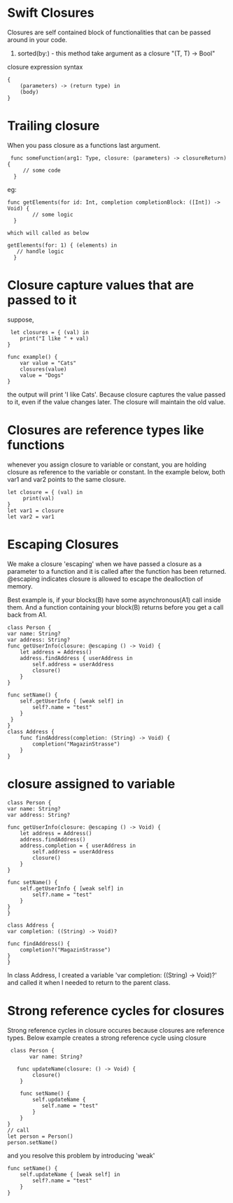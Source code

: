 # Swift Closures
Closures are self contained block of functionalities that can be passed around in your code.
1. sorted(by:) - this method take argument as a closure "(T, T) -> Bool" 

closure expression syntax

    { 
        (parameters) -> (return type) in
        (body)
    }

# Trailing closure
When you pass closure as a functions last argument.
 
     func someFunction(arg1: Type, closure: (parameters) -> closureReturn) { 
         // some code
      }
 
 eg:  
 
    func getElements(for id: Int, completion completionBlock: ([Int]) -> Void) { 
            // some logic
      }
            
    which will called as below

    getElements(for: 1) { (elements) in
       // handle logic
      }
 
 # Closure capture values that are passed to it
 suppose,
 
     let closures = { (val) in
        print("I like " + val)
    }

    func example() {
        var value = "Cats"
        closures(value)
        value = "Dogs"
    }

the output will print 'I like Cats'. Because closure captures the value passed to it, even if the value changes later. The closure will maintain the old value.


# Closures are reference types like functions
whenever you assign closure to variable or constant, you are holding closure as reference to the variable or constant.
In the example below, both var1 and var2 points to the same closure.

    let closure = { (val) in
         print(val)
    }
    let var1 = closure
    let var2 = var1
    
# Escaping Closures
We make a closure 'escaping' when we have passed a closure as a parameter to a function and it is called after the function has been returned. 
@escaping indicates closure is allowed to escape the dealloction of memory.

Best example is, if your blocks(B) have some asynchronous(A1) call inside them. And a function containing your block(B) returns before you get a call back from A1.

    class Person {
    var name: String?
    var address: String?
    func getUserInfo(closure: @escaping () -> Void) {
        let address = Address()
        address.findAddress { userAddress in
            self.address = userAddress
            closure()
        }
    }
    
    func setName() {
        self.getUserInfo { [weak self] in
            self?.name = "test"
        }
     }
    }
    class Address {
        func findAddress(completion: (String) -> Void) {
            completion("MagazinStrasse")
        }
    }

# closure assigned to variable 

    class Person {
    var name: String?
    var address: String?
    
    func getUserInfo(closure: @escaping () -> Void) {
        let address = Address()
        address.findAddress()
        address.completion = { userAddress in
            self.address = userAddress
            closure()
        }
    }
    
    func setName() {
        self.getUserInfo { [weak self] in
            self?.name = "test"
        }
    }
    }

    class Address {
    var completion: ((String) -> Void)?
    
    func findAddress() {
        completion?("MagazinStrasse")
    }
    }
    
 In class Address, I created a variable 'var completion: ((String) -> Void)?' and called it when I needed to return to the parent class.

# Strong reference cycles for closures
Strong reference cycles in closure occures because closures are reference types.
Below example creates a strong reference cycle using closure
     
     class Person {
           var name: String?
    
       func updateName(closure: () -> Void) {
            closure()
        }
    
        func setName() {
            self.updateName {
               self.name = "test"
            }
        }
    }
    // call
    let person = Person()
    person.setName()
    
 and you resolve this problem by introducing 'weak'
 
    func setName() {
        self.updateName { [weak self] in
            self?.name = "test"
        }
    }

 
